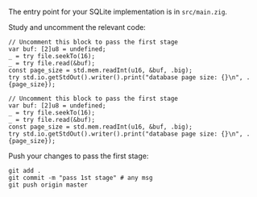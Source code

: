 The entry point for your SQLite implementation is in `src/main.zig`.

Study and uncomment the relevant code: 

```zig
// Uncomment this block to pass the first stage
var buf: [2]u8 = undefined;
_ = try file.seekTo(16);
_ = try file.read(&buf);
const page_size = std.mem.readInt(u16, &buf, .big);
try std.io.getStdOut().writer().print("database page size: {}\n", .{page_size});
```

```zig
// Uncomment this block to pass the first stage
var buf: [2]u8 = undefined;
_ = try file.seekTo(16);
_ = try file.read(&buf);
const page_size = std.mem.readInt(u16, &buf, .big);
try std.io.getStdOut().writer().print("database page size: {}\n", .{page_size});
```

Push your changes to pass the first stage:

```
git add .
git commit -m "pass 1st stage" # any msg
git push origin master
```
